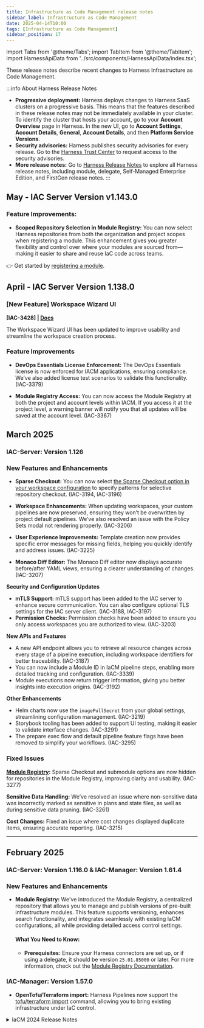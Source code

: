 ```yaml
---
title: Infrastructure as Code Management release notes
sidebar_label: Infrastructure as Code Management
date: 2025-04-14T10:00
tags: [Infrastructure as Code Management]
sidebar_position: 17
---
```


import Tabs from '@theme/Tabs';
import TabItem from '@theme/TabItem';
import HarnessApiData from '../src/components/HarnessApiData/index.tsx';

<DocsButton icon = "fa-solid fa-square-rss" text="Subscribe via RSS" link="https://developer.harness.io/release-notes/infrastructure-as-code-management/rss.xml" />

These release notes describe recent changes to Harness Infrastructure as Code Management.

:::info About Harness Release Notes

- **Progressive deployment:** Harness deploys changes to Harness SaaS clusters on a progressive basis. This means that the features described in these release notes may not be immediately available in your cluster. To identify the cluster that hosts your account, go to your **Account Overview** page in Harness. In the new UI, go to **Account Settings**, **Account Details**, **General**, **Account Details**, and then **Platform Service Versions**.
- **Security advisories:** Harness publishes security advisories for every release. Go to the [Harness Trust Center](https://trust.harness.io/?itemUid=c41ff7d5-98e7-4d79-9594-fd8ef93a2838&source=documents_card) to request access to the security advisories.
- **More release notes:** Go to [Harness Release Notes](/release-notes) to explore all Harness release notes, including module, delegate, Self-Managed Enterprise Edition, and FirstGen release notes.
:::

<!-- :::note Latest release versions
<HarnessApiData
  query="https://app.harness.io/prod1/iacm/api/version"
  fallback=""
  parse='.version | "IAC Server verion: \(.)"'>
</HarnessApiData>
<br/>
<HarnessApiData
  query="https://app.harness.io/prod1/iacm-manager/version"
  fallback=""
  parse='.resource.versionInfo.version | "IAC Manager version: \(.)"'>
</HarnessApiData>
::: -->

## May - IAC Server Version v1.143.0
<!-- Released on 5 May 2025 -->
### Feature Improvements: 
- **Scoped Repository Selection in Module Registry:** You can now select Harness repositories from both the organization and project scopes when registering a module. This enhancement gives you greater flexibility and control over where your modules are sourced from—making it easier to share and reuse IaC code across teams.

👉 Get started by [registering a module](/docs/infra-as-code-management/iacm-features/module-registry#register-a-module).

## April - IAC Server Version 1.138.0
<!-- Released on 4 April 2025 -->

### [New Feature] Workspace Wizard UI
**[IAC-3428] | [Docs](/docs/infra-as-code-management/workspaces/create-workspace#create-a-new-workspace)**

The Workspace Wizard UI has been updated to improve usability and streamline the workspace creation process.
<DocVideo src="https://app.tango.us/app/embed/cfb68b54-eb46-42af-a622-5b76c9270598?skipCover=false&defaultListView=false&skipBranding=false&makeViewOnly=true&hideAuthorAndDetails=true" title="Create a IaCM Workspace in Harness" />

### Feature Improvements
- **DevOps Essentials License Enforcement:** The DevOps Essentials license is now enforced for IACM applications, ensuring compliance. We’ve also added license test scenarios to validate this functionality. (IAC-3379)

- **Module Registry Access:** You can now access the Module Registry at both the project and account levels within IACM. If you access it at the project level, a warning banner will notify you that all updates will be saved at the account level. (IAC-3367)

## March 2025
### IAC-Server: Version 1.126
<!-- Released on 18 March 2025 -->
### New Features and Enhancements
- **Sparse Checkout:** You can now select [the Sparse Checkout option in your workspace configuration](/docs/infra-as-code-management/workspaces/workspace-tabs#advanced-options) to specify patterns for selective repository checkout. (IAC-3194, IAC-3196)

- **Workspace Enhancements:** When updating workspaces, your custom pipelines are now preserved, ensuring they won’t be overwritten by project default pipelines. We’ve also resolved an issue with the Policy Sets modal not rendering properly. (IAC-3206)

- **User Experience Improvements:** Template creation now provides specific error messages for missing fields, helping you quickly identify and address issues. (IAC-3225)

- **Monaco Diff Editor:** The Monaco Diff editor now displays accurate before/after YAML views, ensuring a clearer understanding of changes. (IAC-3207)

**Security and Configuration Updates**
- **mTLS Support:** mTLS support has been added to the IAC server to enhance secure communication. You can also configure optional TLS settings for the IAC server client. (IAC-3188, IAC-3197)
- **Permission Checks:** Permission checks have been added to ensure you only access workspaces you are authorized to view. (IAC-3203)

**New APIs and Features**
- A new API endpoint allows you to retrieve all resource changes across every stage of a pipeline execution, including workspace identifiers for better traceability. (IAC-3187)
- You can now include a Module ID in IaCM pipeline steps, enabling more detailed tracking and configuration. (IAC-3339)
- Module executions now return trigger information, giving you better insights into execution origins. (IAC-3192)

**Other Enhancements**
- Helm charts now use the `imagePullSecret` from your global settings, streamlining configuration management. (IAC-3219)
- Storybook tooling has been added to support UI testing, making it easier to validate interface changes. (IAC-3291)
- The prepare exec flow and default pipeline feature flags have been removed to simplify your workflows. (IAC-3295)

### Fixed Issues
**[Module Registry](../docs/infra-as-code-management/iacm-features/module-registry):** Sparse Checkout and submodule options are now hidden for repositories in the Module Registry, improving clarity and usability. (IAC-3277)

**Sensitive Data Handling:** We’ve resolved an issue where non-sensitive data was incorrectly marked as sensitive in plans and state files, as well as during sensitive data pruning. (IAC-3261)

**Cost Changes:** Fixed an issue where cost changes displayed duplicate items, ensuring accurate reporting. (IAC-3215)

---
## February 2025
### IAC-Server: Version 1.116.0 & IAC-Manager: Version 1.61.4
<!-- Released on 7 February 2025 -->
### New Features and Enhancements
- **Module Registry:** We've introduced the Module Registry, a centralized repository that allows you to manage and publish versions of pre-built infrastructure modules. This feature supports versioning, enhances search functionality, and integrates seamlessly with existing IaCM configurations, all while providing detailed access control settings. 
  #### What You Need to Know:
  - **Prerequisites:** Ensure your Harness connectors are set up, or if using a delegate, it should be version `25.01.85000` or later.
For more information, check out the [Module Registry Documentation](/docs/infra-as-code-management/iacm-features/module-registry).

### IAC-Manager: Version 1.57.0
- **OpenTofu/Terraform import:** Harness Pipelines now support the [tofu/terraform import](/docs/infra-as-code-management/pipelines/terraform-plugins/#import) command, allowing you to bring existing infrastructure under IaC control.

<details>
<summary>IaCM 2024 Release Notes</summary>
## August 2024
### IAC-Server 1.50.0 and IAC-Manager: 1.32.0
<!-- Released on 27 August 2024 -->
#### New features and enhancements
- **Sensitive data removal:** IACM now supports a feature flag that will remove all sensitive data from your plan and state. This can only be used in conjunction with an OpenTofu/Terraform remote backend and offers advanced security with reduced feature set. We recommend contacting Harness support if you are interested in trying this functionality. (IAC-2281)
- **Workspace expression:**  Enhanced the usage and readability of workspace expressions (IAC-2187)
  - For example, referencing a terraform or OpenTofu variable can be done at workspace level.

  ```bash
  // OLD
  <+pipeline.stages.s1.spec.execution.steps.init.spec.envVariables.PLUGIN_WS_TF_VAR_OPEN_TOFU_VAR>

  // NEW
  <+workspace.variables.OPEN_TOFU_VAR>
  ```

## June 2024
### Version IAC-Server: 1.17.0
<!-- Released on 04 June 2024 -->

#### New features and enhancements
- **Support for commit SHA:** Introduced the ability to add commit SHA options to configuration and Terraform variable files. (IAC-1961)
- **Workspace expression:** Enabled setting expressions for workspace values within an IACM stage. (IAC-2002)

### Version IAC-Server: 1.15.0
<!-- Released on 04 June 2024 -->

#### New features and enhancements
- **Filter persistence:** Enhanced filtering capabilities by ensuring the persistence of filter values. (IAC-1938)

#### Fixed issues
- **Workspace type setting:** Corrected default values to accurately set the workspace type. (IAC-1970)

## May 2024

### Version IAC-Server: 1.10.0
<!-- Released on 02 May 2024 -->

#### New features and enhancements
- **Cost estimation breakdown:** Added the option to select multiple workspaces with associated costs in the cost estimation breakdown screen. (IAC-1835)

## April 2024

### Version IAC-Server: 0.186.0
<!-- Released on 18 April 2024 -->
#### New features and enhancements
- **Copy resource values:** Improved the user experience of the resource review screen and added the ability to copy resource values. (IAC-589)
- **Approval screen - actioned by:** Displayed the user who actioned the approval in the IACM approval step when viewing and executing it. (IAC-1699)
- **Provider check for var file:** Implemented a provider check when editing a var file to ensure access to repositories and branches. (IAC-1701)

### Version IAC-Server: 0.181.0
<!-- Released on: 04 April 2024 -->
#### Layout & Design Refinement:
  - **Enhanced Layout:** Increased spacing around store cards to prevent overlap of check marks and enhance readability and accessibility. (IAC-1601)
  - **Sensitive Field Icons:** The eye/hide icon is now exclusively used with sensitive fields to improve privacy and clarity. (IAC-1694)
---

## March 2024
### Version IAC-Server: 0.178.0
<!-- Released on: 25 March 2024 -->
#### New features and enhancements
  - **Connector Validation Enhancement:** We've implemented a validation check for connectors when creating or editing workspaces. This update ensures that all connectors used are currently available and of the correct type before proceeding with the operation, to help prevent errors related to non-existent or incorrect type connectors, enhancing the reliability and efficiency of workspace management. (IAC-1602)

### Version IAC-Server: 0.176.0
<!-- Released on: 21 March 2024 -->
#### New features and enhancements
  - **Enhanced Lock Icon Tooltips and Warnings:** We've updated the tooltips and warning messages for the **lock icon** in Workspace resources to improve clarity and accessibility. (IAC-1577)

### Version IAC-Server: 0.175.0
<!-- Released on: 15 March 2024 -->
#### Fixed issues
  - **Improved Header Visibility:** We resolved the issue of overlapping headers in side-by-side workspace state comparisons, enhancing readability and accessibility for the **View Execution** and **filename** headers. (IAC-1573)
  - **Planned Changes Count Accuracy:** We refined the **Planned changes** count to include only **Added, Changed, and Deleted** resources, excluding **Unchanged** resources, for a more accurate reflection of significant changes. (IAC-1561)
---

## February 2024
### Version IAC-Server: 0.152.0
<!-- Released on: 08 February 2024 -->
#### Fixed issues
- **Improved Variable Deletion Permissions:** Fixed an oversight where permissions for variable deletion were not checked during workspace updates. Previously, checks were only performed via the */variable* endpoint using the **DELETE method**. This update ensures that permissions are verified against both the individual deletions and the broader workspace variable updates, maintaining security without modifying the core architecture between **iac-server** and **sprox**. (IAC-1362)
</details>